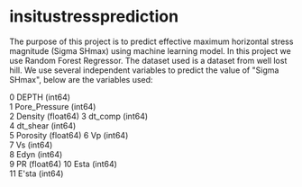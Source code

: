 # insitustressprediction

The purpose of this project is to predict effective maximum horizontal stress magnitude (Sigma SHmax) using machine learning model. In this project we use Random Forest Regressor.
The dataset used is a dataset from well lost hill. We use several independent variables to predict the value of "Sigma SHmax", below are the variables used:

 0   DEPTH                             (int64)  
 1   Pore_Pressure                     (int64)  
 2   Density                           (float64)
 3   dt_comp                           (int64)  
 4   dt_shear                          (int64)  
 5   Porosity                          (float64)
 6   Vp                                (int64)  
 7   Vs                                (int64)  
 8   Edyn                              (int64)  
 9   PR                                (float64)
 10  Esta                              (int64)  
 11  E'sta                             (int64) 
